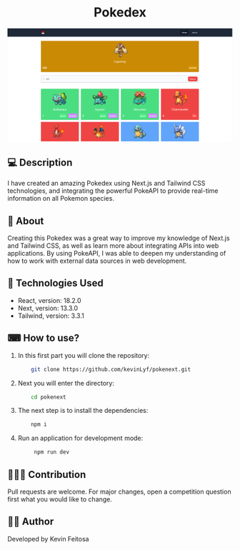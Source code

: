 <h1 align="center">Pokedex</h1>

![pokenext](/public/images/pokenext.png)

## 💻 Description

<p>I have created an amazing Pokedex using Next.js and Tailwind CSS technologies, and integrating the powerful PokeAPI to provide real-time information on all Pokemon species.</p>

## 📖 About

<p>Creating this Pokedex was a great way to improve my knowledge of Next.js and Tailwind CSS, as well as learn more about integrating APIs into web applications. By using PokeAPI, I was able to deepen my understanding of how to work with external data sources in web development.</p>

## 📌 Technologies Used

-   React, version: 18.2.0
-   Next, version: 13.3.0
-   Tailwind, version: 3.3.1

## ⌨ How to use?

1. In this first part you will clone the repository:
    ```bash
        git clone https://github.com/kevinLyf/pokenext.git
    ```
2. Next you will enter the directory:
    ```bash
        cd pokenext
    ```
3. The next step is to install the dependencies:
    ```bash
        npm i
    ```

4. Run an application for development mode:
    ```bash
         npm run dev
    ```

## 🧑‍🚀🚀 Contribution

<p>Pull requests are welcome. For major changes, open a competition question first what you would like to change.</p>

## 👩‍💻 Author

<p>Developed by Kevin Feitosa</p>
